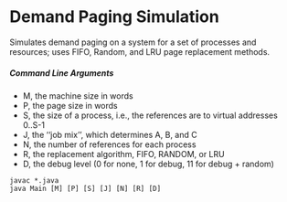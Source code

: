 # Demand Paging Simulation 

Simulates demand paging on a system for a set of processes and resources; uses FIFO, Random, and LRU page replacement methods.

##### Command Line Arguments 

- M, the machine size in words
- P, the page size in words
- S, the size of a process, i.e., the references are to virtual addresses 0..S-1
- J, the ‘‘job mix’’, which determines A, B, and C
- N, the number of references for each process
- R, the replacement algorithm, FIFO, RANDOM, or LRU
- D, the debug level (0 for none, 1 for debug, 11 for debug + random)


```
javac *.java
java Main [M] [P] [S] [J] [N] [R] [D]
```













